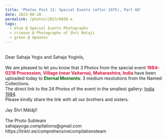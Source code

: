 ```yaml
---
title: 'Photos Post 11: Special Events (after 1975), Part 68'
date: 2023-08-28
permalink: /photos/2023/0828-a
tags:
  - blue @ Special Events Photographs
  - crimson @ Photographs of Shri Mataji
  - green @ Updates
---
```


<p>
<br>
Dear Sahaja Yogis and Sahaja Yoginīs,<br>
<br>
We are pleased to let you know that 3 Photos from the special event <font color="Crimson"><b>1984-0218 Procession, Village (near Vaitarna), Maharashtra, India</b></font> have been uploaded today to <font color="DarkGreen"><b>Eternal Moments</b></font>: 3 medium resolutions from the Named Collections.<br>
The direct link to the 24 Photos of the event in the smallest gallery: <a href="https://eternalmoments.smugmug.com/Countries/India/1984"> India 1984</a>.<br>
Please kindly share the link with all our brothers and sisters.<br>
<br>
Jay Śhrī Mātājī!<br>
<br>
The Photo Subteam<br>
sahajayoga.compilations@gmail.com<br>
https://linktr.ee/comprehensivecompilationsteam<br>
</p>
